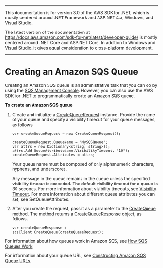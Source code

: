 --------

This documentation is for version 3\.0 of the AWS SDK for \.NET, which is mostly centered around \.NET Framework and ASP\.NET 4\.*x*, Windows, and Visual Studio\.

The latest version of the documentation at [https://docs\.aws\.amazon\.com/sdk\-for\-net/latest/developer\-guide/](https://docs.aws.amazon.com/sdk-for-net/latest/developer-guide/welcome.html) is mostly centered around \.NET Core and ASP\.NET Core\. In addition to Windows and Visual Studio, it gives equal consideration to cross\-platform development\.

--------

# Creating an Amazon SQS Queue<a name="CreateQueue"></a>

Creating an Amazon SQS queue is an administrative task that you can do by using the [SQS Management Console](https://console.aws.amazon.com/sqs/home)\. However, you can also use the AWS SDK for \.NET to programmatically create an Amazon SQS queue\.

**To create an Amazon SQS queue**

1. Create and initialize a [CreateQueueRequest](https://docs.aws.amazon.com/sdkfornet/v3/apidocs/items/SQS/TCreateQueueRequest.html) instance\. Provide the name of your queue and specify a visibility timeout for your queue messages, as follows\.

   ```
   var createQueueRequest = new CreateQueueRequest();
   
   createQueueRequest.QueueName = "MySQSQueue";
   var attrs = new Dictionary<string, string>();
   attrs.Add(QueueAttributeName.VisibilityTimeout, "10");
   createQueueRequest.Attributes = attrs;
   ```

   Your queue name must be composed of only alphanumeric characters, hyphens, and underscores\.

   Any message in the queue remains in the queue unless the specified visibility timeout is exceeded\. The default visibility timeout for a queue is 30 seconds\. For more information about visibility timeouts, see [Visibility Timeout](https://docs.aws.amazon.com/AWSSimpleQueueService/latest/SQSDeveloperGuide/AboutVT.html)\. For more information about different queue attributes you can set, see [SetQueueAttributes](https://docs.aws.amazon.com/AWSSimpleQueueService/latest/APIReference/API_SetQueueAttributes.html)\.

1. After you create the request, pass it as a parameter to the [CreateQueue](https://docs.aws.amazon.com/sdkfornet/v3/apidocs/items/SQS/MSQSCreateQueueCreateQueueRequest.html) method\. The method returns a [CreateQueueResponse](https://docs.aws.amazon.com/sdkfornet/v3/apidocs/items/SQS/TCreateQueueResponse.html) object, as follows\.

   ```
   var createQueueResponse = sqsClient.CreateQueue(createQueueRequest);
   ```

For information about how queues work in Amazon SQS, see [How SQS Queues Work](https://docs.aws.amazon.com/AWSSimpleQueueService/latest/SQSDeveloperGuide/SQSConcepts.html)\.

For information about your queue URL, see [Constructing Amazon SQS Queue URLs](QueueURL.md#sqs-queue-url)\.